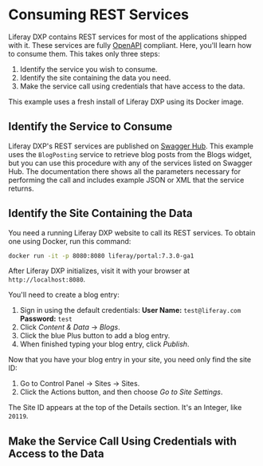 # Consuming REST Services

Liferay DXP contains REST services for most of the applications shipped with it. These services are fully [OpenAPI](https://app.swaggerhub.com/apis/liferayinc/headless-delivery) compliant. Here, you'll learn how to consume them. This takes only three steps: 

1. Identify the service you wish to consume. 
1. Identify the site containing the data you need. 
1. Make the service call using credentials that have access to the data. 

This example uses a fresh install of Liferay DXP using its Docker image. 

## Identify the Service to Consume

Liferay DXP's REST services are published on [Swagger Hub](https://app.swaggerhub.com/apis/liferayinc/headless-delivery). This example uses the `BlogPosting` service to retrieve blog posts from the Blogs widget, but you can use this procedure with any of the services listed on Swagger Hub. The documentation there shows all the parameters necessary for performing the call and includes example JSON or XML that the service returns. 

## Identify the Site Containing the Data

You need a running Liferay DXP website to call its REST services. To obtain one using Docker, run this command: 

```bash
docker run -it -p 8080:8080 liferay/portal:7.3.0-ga1
```

After Liferay DXP initializes, visit it with your browser at `http://localhost:8080`. 

You'll need to create a blog entry:

1. Sign in using the default credentials: 
   **User Name:** `test@liferay.com`
   **Password:** `test`
1. Click *Content & Data* &rarr; *Blogs*. 
1. Click the blue Plus button to add a blog entry. 
1. When finished typing your blog entry, click *Publish*. 

Now that you have your blog entry in your site, you need only find the site ID: 

1. Go to Control Panel &rarr; Sites &rarr; Sites. 
1. Click the Actions button, and then choose *Go to Site Settings*. 

The Site ID appears at the top of the Details section. It's an Integer, like `20119`.

## Make the Service Call Using Credentials with Access to the Data


